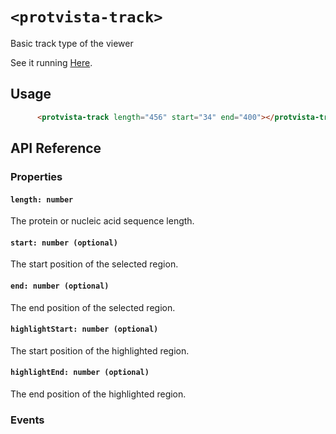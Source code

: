 # `<protvista-track>`
Basic track type of the viewer

See it running [Here](https://ebi-webcomponents.github.io/protvista-interpro-track/).


## Usage
```html
      <protvista-track length="456" start="34" end="400"></protvista-track>
```

## API Reference

### Properties
#### `length: number`
The protein or nucleic acid sequence length.

#### `start: number (optional)`
The start position of the selected region.

#### `end: number (optional)`
The end position of the selected region.

#### `highlightStart: number (optional)`
The start position of the highlighted region.

#### `highlightEnd: number (optional)`
The end position of the highlighted region.

### Events
